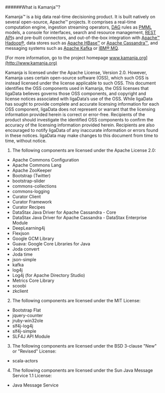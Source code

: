 ######What is Kamanja&#8482;?

Kamanja&#8482; is a big data real-time decisioning product. It is built natively on several open-source, Apache&#8482; projects. It comprises a real-time computation engine, ingestion streaming operators, [DAG](https://github.com/ligaDATA/Kamanja/wiki/Glossary#d) rules as [PMML](http://www.ibm.com/developerworks/library/ba-ind-PMML1/) models, a console for interfaces, search and resource management, [REST](http://rest.elkstein.org/2008/02/what-is-rest.html) [API](https://github.com/ligaDATA/Kamanja/wiki/Glossary#a)s and pre-built connectors, and out-of-the-box integration with [Apache&#8482; Hadoop&#174;](https://hadoop.apache.org/), data stores such as [Apache HBase&#8482;](http://hbase.apache.org/) or [Apache Cassandra&#8482;](http://cassandra.apache.org/), and messaging systems such as [Apache Kafka](http://kafka.apache.org/) or [IBM&#174; MQ](http://www-03.ibm.com/software/products/en/ibm-mq).

[For more information, go to the project homepage www.kamanja.org](http://www.kamanja.org)

Kamanja is licensed under the Apache License, Version 2.0.  However, Kamanja uses certain open-source software (OSS), which such OSS is instead licensed under the license applicable to such OSS.  This document identifies the OSS components used in Kamanja, the OSS licenses that ligaData  believes governs those OSS components, and copyright and license notices associated with ligaData’s use of the OSS. While ligaData has sought to provide complete and accurate licensing information for each OSS component, ligaData  does not represent or warrant that the licensing information provided herein is correct or error-free. Recipients of the product should investigate the identified OSS components to confirm the accuracy of the licensing information provided herein. Recipients are also encouraged to notify ligaData of any inaccurate information or errors found in these notices. ligaData may make changes to this document from time to time, without notice.

1. The following components are licensed under the Apache License 2.0:

<ul>
<li>Apache Commons Configuration</li>
<li>Apache Commons Lang</li>
<li>Apache ZooKeeper</li>
<li>Bootstrap (Twitter)</li>
<li>bootstrap-slider</li>
<li>commons-collections</li>
<li>commons-logging</li>
<li>Curator Client</li>
<li>Curator Framework</li>
<li>Curator Recipes</li>
<li>DataStax Java Driver for Apache Cassandra - Core</li>
<li>DataStax Java Driver for Apache Cassandra - DataStax Enterprise Module</li>
<li>DeepLearning4j</li>
<li>Flexjson</li>
<li>Google GCM Library</li>
<li>Guava: Google Core Libraries for Java</li>
<li>Joda convert</li>
<li>Joda time</li>
<li>json-simple</li>
<li>kafka</li>
<li>log4j</li>
<li>Log4j (for Apache Directory Studio)</li>
<li>Metrics Core Library</li>
<li>scoobi</li>
<li>zkclient</li>
</ul>


2. The following components are licensed under the MIT License:

<ul>
<li>Bootstrap Flat</li>
<li>jquery-counter</li>
<li>jruby-win32ole</li>
<li>slf4j-log4j</li>
<li>slf4j-simple</li>
<li>SLF4J API Module</li>
</ul>


3. The following components are licensed under the BSD 3-clause "New" or "Revised" License:

<ul>
<liPostgreSQL JDBC Driver</li>
<li>scala-actors</li>
</ul>


4. The following components are licensed under the Sun Java Message Service 1.1 License:
 
<ul>
<li>Java Message Service</li>
</ul>



